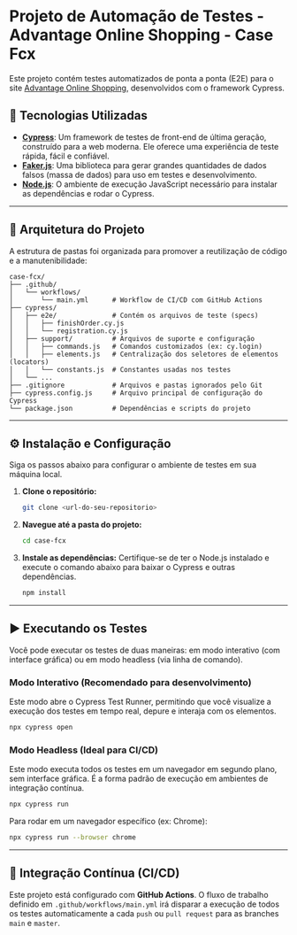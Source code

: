 # Projeto de Automação de Testes - Advantage Online Shopping - Case Fcx

Este projeto contém testes automatizados de ponta a ponta (E2E) para o site [Advantage Online Shopping](https://www.advantageonlineshopping.com/), desenvolvidos com o framework Cypress.

## 🚀 Tecnologias Utilizadas

*   **[Cypress](https://www.cypress.io/)**: Um framework de testes de front-end de última geração, construído para a web moderna. Ele oferece uma experiência de teste rápida, fácil e confiável.
*   **[Faker.js](https://fakerjs.dev/)**: Uma biblioteca para gerar grandes quantidades de dados falsos (massa de dados) para uso em testes e desenvolvimento.
*   **[Node.js](https://nodejs.org/)**: O ambiente de execução JavaScript necessário para instalar as dependências e rodar o Cypress.

---

## 📂 Arquitetura do Projeto

A estrutura de pastas foi organizada para promover a reutilização de código e a manutenibilidade:

```
case-fcx/
├── .github/
│   └── workflows/
│       └── main.yml      # Workflow de CI/CD com GitHub Actions
├── cypress/
│   ├── e2e/              # Contém os arquivos de teste (specs)
│   │   ├── finishOrder.cy.js
│   │   └── registration.cy.js
│   ├── support/          # Arquivos de suporte e configuração
│   │   ├── commands.js   # Comandos customizados (ex: cy.login)
│   │   ├── elements.js   # Centralização dos seletores de elementos (locators)
│   │   └── constants.js  # Constantes usadas nos testes
│   └── ...
├── .gitignore            # Arquivos e pastas ignorados pelo Git
├── cypress.config.js     # Arquivo principal de configuração do Cypress
└── package.json          # Dependências e scripts do projeto
```

---

## ⚙️ Instalação e Configuração

Siga os passos abaixo para configurar o ambiente de testes em sua máquina local.

1.  **Clone o repositório:**
    ```bash
    git clone <url-do-seu-repositorio>
    ```

2.  **Navegue até a pasta do projeto:**
    ```bash
    cd case-fcx
    ```

3.  **Instale as dependências:**
    Certifique-se de ter o Node.js instalado e execute o comando abaixo para baixar o Cypress e outras dependências.
    ```bash
    npm install
    ```

---

## ▶️ Executando os Testes

Você pode executar os testes de duas maneiras: em modo interativo (com interface gráfica) ou em modo headless (via linha de comando).

### Modo Interativo (Recomendado para desenvolvimento)

Este modo abre o Cypress Test Runner, permitindo que você visualize a execução dos testes em tempo real, depure e interaja com os elementos.

```bash
npx cypress open
```

### Modo Headless (Ideal para CI/CD)

Este modo executa todos os testes em um navegador em segundo plano, sem interface gráfica. É a forma padrão de execução em ambientes de integração contínua.

```bash
npx cypress run
```

Para rodar em um navegador específico (ex: Chrome):

```bash
npx cypress run --browser chrome
```

---

## 🤖 Integração Contínua (CI/CD)

Este projeto está configurado com **GitHub Actions**. O fluxo de trabalho definido em `.github/workflows/main.yml` irá disparar a execução de todos os testes automaticamente a cada `push` ou `pull request` para as branches `main` e `master`.
